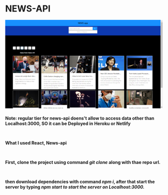 # NEWS-API
<img alt="project-img" src="./news-app.png" /><br/>
<h4> Note: regular tier for news-api doens't allow to access data other than Localhost:3000, SO it can be Deployed in Heroku or Netlify</p><br/>
<p> What I used React, News-api</p><br/>
<p> First, clone the project using command <i>git clone</i> along with thae repo url.</p><br/>
<p> then download dependencies with command <i>npm i</i>, after that start the server by typing <i>npm start<i/> to start the server on Localhost:3000.</p>
